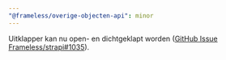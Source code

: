 ```yaml
---
"@frameless/overige-objecten-api": minor
---
```


Uitklapper kan nu open- en dichtgeklapt worden ([GitHub Issue Frameless/strapi#1035](https://github.com/frameless/strapi/issues/1035)).
